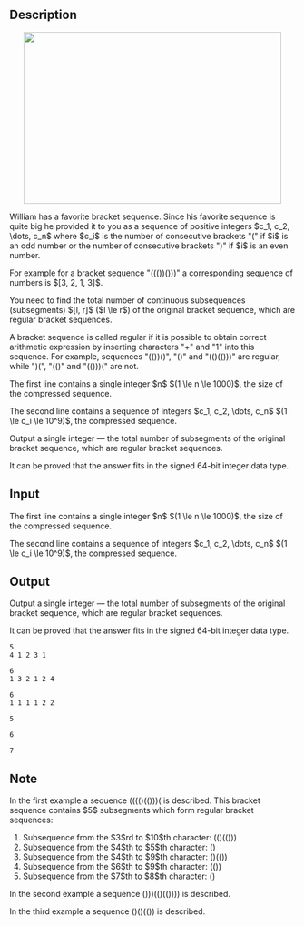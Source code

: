 ## Description

<div><center> <img class="tex-graphics" height="302px" src="file://huHFgNrj.png" style="max-width: 100.0%;max-height: 100.0%;" width="454px"> </center><p>William has a favorite bracket sequence. Since his favorite sequence is quite big he provided it to you as a sequence of positive integers $c_1, c_2, \dots, c_n$ where $c_i$ is the number of consecutive brackets "<span class="tex-font-style-tt">(</span>" if $i$ is an odd number or the number of consecutive brackets "<span class="tex-font-style-tt">)</span>" if $i$ is an even number.</p><p>For example for a bracket sequence "<span class="tex-font-style-tt">((())()))</span>" a corresponding sequence of numbers is $[3, 2, 1, 3]$.</p><p>You need to find the total number of continuous subsequences (subsegments) $[l, r]$ ($l \le r$) of the original bracket sequence, which are regular bracket sequences.</p><p>A bracket sequence is called regular if it is possible to obtain correct arithmetic expression by inserting characters "<span class="tex-font-style-tt">+</span>" and "<span class="tex-font-style-tt">1</span>" into this sequence. For example, sequences "<span class="tex-font-style-tt">(())()</span>", "<span class="tex-font-style-tt">()</span>" and "<span class="tex-font-style-tt">(()(()))</span>" are regular, while "<span class="tex-font-style-tt">)(</span>", "<span class="tex-font-style-tt">(()</span>" and "<span class="tex-font-style-tt">(()))(</span>" are not.</p></div><div class="input-specification"><p>The first line contains a single integer $n$ $(1 \le n \le 1000)$, the size of the compressed sequence.</p><p>The second line contains a sequence of integers $c_1, c_2, \dots, c_n$ $(1 \le c_i \le 10^9)$, the compressed sequence.</p></div><div class="output-specification"><p>Output a single integer&nbsp;— the total number of subsegments of the original bracket sequence, which are regular bracket sequences.</p><p>It can be proved that the answer fits in the signed 64-bit integer data type.</p></div>

## Input

<p>The first line contains a single integer $n$ $(1 \le n \le 1000)$, the size of the compressed sequence.</p><p>The second line contains a sequence of integers $c_1, c_2, \dots, c_n$ $(1 \le c_i \le 10^9)$, the compressed sequence.</p>

## Output

<p>Output a single integer&nbsp;— the total number of subsegments of the original bracket sequence, which are regular bracket sequences.</p><p>It can be proved that the answer fits in the signed 64-bit integer data type.</p>





```input1
5
4 1 2 3 1
```




```input2
6
1 3 2 1 2 4
```




```input3
6
1 1 1 1 2 2
```




```output1
5
```




```output2
6
```




```output3
7
```



## Note

<p>In the first example a sequence <span class="tex-font-style-tt">(((()(()))(</span> is described. This bracket sequence contains $5$ subsegments which form regular bracket sequences:</p><ol> <li> Subsequence from the $3$rd to $10$th character: <span class="tex-font-style-tt">(()(()))</span> </li><li> Subsequence from the $4$th to $5$th character: <span class="tex-font-style-tt">()</span> </li><li> Subsequence from the $4$th to $9$th character: <span class="tex-font-style-tt">()(())</span> </li><li> Subsequence from the $6$th to $9$th character: <span class="tex-font-style-tt">(())</span> </li><li> Subsequence from the $7$th to $8$th character: <span class="tex-font-style-tt">()</span> </li></ol><p>In the second example a sequence <span class="tex-font-style-tt">()))(()(())))</span> is described.</p><p>In the third example a sequence <span class="tex-font-style-tt">()()(())</span> is described.</p>
